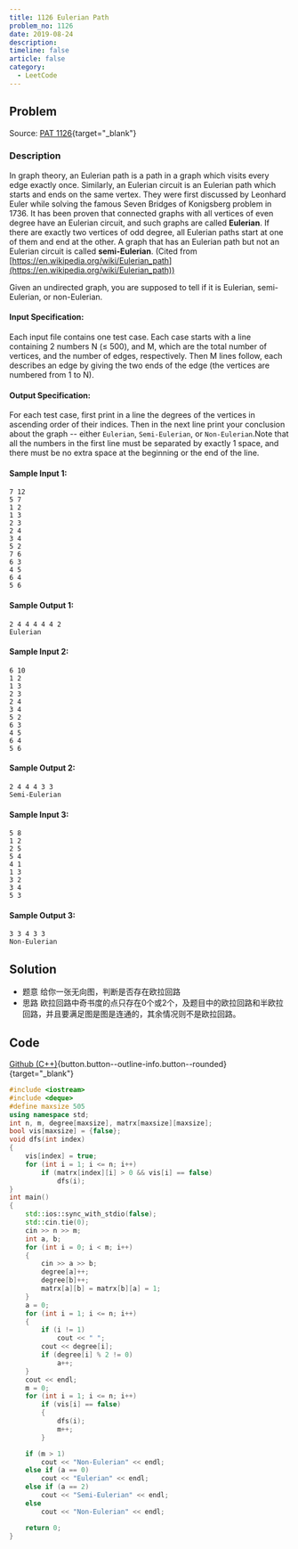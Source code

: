 ```yaml
---
title: 1126 Eulerian Path
problem_no: 1126
date: 2019-08-24
description: 
timeline: false
article: false
category:
  - LeetCode
---
```


<!--more-->

## Problem

Source: [PAT 1126](){target="_blank"}

### Description

In graph theory, an Eulerian path is a path in a graph which visits every edge exactly once. Similarly, an Eulerian
circuit is an Eulerian path which starts and ends on the same vertex. They were first discussed by Leonhard Euler while
solving the famous Seven Bridges of Konigsberg problem in 1736. It has been proven that connected graphs with all
vertices of even degree have an Eulerian circuit, and such graphs are called **Eulerian**. If there are exactly two
vertices of odd degree, all Eulerian paths start at one of them and end at the other. A graph that has an Eulerian path
but not an Eulerian circuit is called **semi-Eulerian**. (Cited
from [https://en.wikipedia.org/wiki/Eulerian_path](https://en.wikipedia.org/wiki/Eulerian_path))

Given an undirected graph, you are supposed to tell if it is Eulerian, semi-Eulerian, or non-Eulerian.

#### Input Specification:

Each input file contains one test case. Each case starts with a line containing 2 numbers N (≤ 500), and M, which are
the total number of vertices, and the number of edges, respectively. Then M lines follow, each describes an edge by
giving the two ends of the edge (the vertices are numbered from 1 to N).

#### Output Specification:

For each test case, first print in a line the degrees of the vertices in ascending order of their indices. Then in the
next line print your conclusion about the graph -- either `Eulerian`, `Semi-Eulerian`, or `Non-Eulerian`.Note that all
the numbers in the first line must be separated by exactly 1 space, and there must be no extra space at the beginning or
the end of the line.

#### Sample Input 1:

```text
7 12
5 7
1 2
1 3
2 3
2 4
3 4
5 2
7 6
6 3
4 5
6 4
5 6
```

#### Sample Output 1:

```text
2 4 4 4 4 4 2
Eulerian
```

#### Sample Input 2:

```text
6 10
1 2
1 3
2 3
2 4
3 4
5 2
6 3
4 5
6 4
5 6
```

#### Sample Output 2:

```text
2 4 4 4 3 3
Semi-Eulerian
```

#### Sample Input 3:

```text
5 8
1 2
2 5
5 4
4 1
1 3
3 2
3 4
5 3
```

#### Sample Output 3:

```text
3 3 4 3 3
Non-Eulerian
```

## Solution

- 题意 给你一张无向图，判断是否存在欧拉回路
- 思路 欧拉回路中奇书度的点只存在0个或2个，及题目中的欧拉回路和半欧拉回路，并且要满足图是图是连通的，其余情况则不是欧拉回路。

## Code

[Github (C++)](https://github.com/Alomerry/algorithm/blob/master/pat/a/){button.button--outline-info.button--rounded}{target="_blank"}


```cpp
#include <iostream>
#include <deque>
#define maxsize 505
using namespace std;
int n, m, degree[maxsize], matrx[maxsize][maxsize];
bool vis[maxsize] = {false};
void dfs(int index)
{
    vis[index] = true;
    for (int i = 1; i <= n; i++)
        if (matrx[index][i] > 0 && vis[i] == false)
            dfs(i);
}
int main()
{
    std::ios::sync_with_stdio(false);
    std::cin.tie(0);
    cin >> n >> m;
    int a, b;
    for (int i = 0; i < m; i++)
    {
        cin >> a >> b;
        degree[a]++;
        degree[b]++;
        matrx[a][b] = matrx[b][a] = 1;
    }
    a = 0;
    for (int i = 1; i <= n; i++)
    {
        if (i != 1)
            cout << " ";
        cout << degree[i];
        if (degree[i] % 2 != 0)
            a++;
    }
    cout << endl;
    m = 0;
    for (int i = 1; i <= n; i++)
        if (vis[i] == false)
        {
            dfs(i);
            m++;
        }

    if (m > 1)
        cout << "Non-Eulerian" << endl;
    else if (a == 0)
        cout << "Eulerian" << endl;
    else if (a == 2)
        cout << "Semi-Eulerian" << endl;
    else
        cout << "Non-Eulerian" << endl;

    return 0;
}
```
